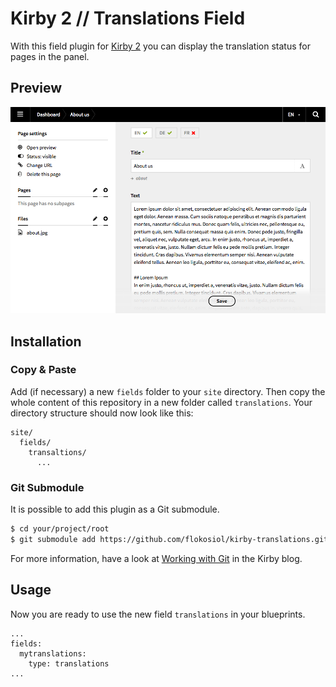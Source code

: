 # Kirby 2 // Translations Field

With this field plugin for [Kirby 2](http://getkirby.com) you can display the translation status for pages in the panel. 

## Preview

![Screenshot](screenshot.png)


## Installation

### Copy & Paste

Add (if necessary) a new `fields` folder to your `site` directory. Then copy the whole content of this repository in a new folder called `translations`. Your directory structure should now look like this:

```
site/
  fields/
    transaltions/
      ...
```

### Git Submodule

It is possible to add this plugin as a Git submodule.

```bash
$ cd your/project/root  
$ git submodule add https://github.com/flokosiol/kirby-translations.git site/fields/translations
```

For more information, have a look at [Working with Git](http://getkirby.com/blog/working-with-git) in the Kirby blog.


## Usage

Now you are ready to use the new field `translations` in your blueprints. 

```
...
fields:
  mytranslations:
    type: translations
...
```